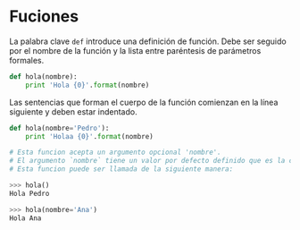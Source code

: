 # Fuciones

La palabra clave `def` introduce una definición de función.
Debe ser seguido por el nombre de la función y la lista entre paréntesis de parámetros formales.
``` python
def hola(nombre):
    print 'Hola {0}'.format(nombre)
```
Las sentencias que forman el cuerpo de la función comienzan en la línea siguiente y deben estar indentado.

``` python
def hola(nombre='Pedro'):
    print 'Holaa {0}'.format(nombre)

# Esta funcion acepta un argumento opcional 'nombre'.
# El argumento `nombre` tiene un valor por defecto definido que es la cadena 'Pedro'
# Esta funcion puede ser llamada de la siguiente manera:

>>> hola()
Hola Pedro

>>> hola(nombre='Ana')
Hola Ana

```
